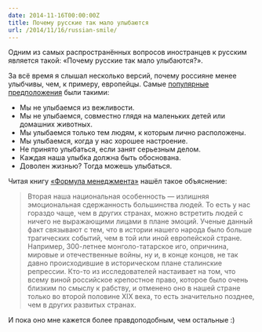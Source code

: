 ```yaml
---
date: 2014-11-16T00:00:00Z
title: Почему русские так мало улыбаются
url: /2014/11/16/russian-smile/
---
```


Одним из самых распространённых вопросов иностранцев к русским является такой:
«Почему русские так мало улыбаются?».

За всё время я слышал несколько версий, почему россияне менее улыбчивы,
чем, к примеру, европейцы. Самые [популярные предположения](http://www.kp.ru/daily/26243.3/3123356/)
были такими:

- Мы не улыбаемся из вежливости.
- Мы не улыбаемся, совместно глядя на маленьких детей или домашних животных.
- Мы улыбаемся только тем людям, к которым лично расположены.
- Мы улыбаемся, когда у нас хорошее настроение.
- Не принято улыбаться, если занят серьезным делом.
- Каждая наша улыбка должна быть обоснована.
- Доволен жизнью? Тогда можешь улыбаться.

Читая книгу [«Формула менеджмента»](http://www.mann-ivanov-ferber.ru/books/formula_menedzhmenta/)
нашёл такое объяснение:

> Вторая наша национальная особенность — излишняя эмоциональная сдержанность
> большинства людей. То есть у нас гораздо чаще, чем в других странах,
> можно встретить людей с ничего не выражающими лицами в плане эмоций.
> Ученые данный факт связывают с тем, что в истории нашего народа было
> больше трагических событий, чем в той или иной европейской стране.
> Например, 300-летнее монголо-татарское иго, опричнина, мировые и
> отечественные войны, ну и, в конце концов, не так давно происходившие
> в историческом плане сталинские репрессии. Кто-то из исследователей
> настаивает на том, что всему виной российское крепостное право,
> которое было очень близким по смыслу к рабству, и отменено оно в
> нашей стране только во второй половине XIX века, то есть значительно позднее,
> чем в других развитых странах.

И пока оно мне кажется более правдоподобным, чем остальные :)
